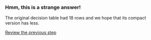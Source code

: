### Hmm, this is a strange answer!

The original decision table had 18 rows and we hope that its compact version has less.

[Review the previous step](../description.md)
